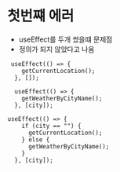 # 첫번쨰 에러

- useEffect를 두개 썼을떄 문제점
- 정의가 되지 않았다고 나옴

```
 useEffect(() => {
    getCurrentLocation();
  }, []);

  useEffect(() => {
    getWeatherByCityName();
  }, [city]);
```

```
useEffect(() => {
    if (city == "") {
      getCurrentLocation();
    } else {
      getWeatherByCityName();
    }
  }, [city]);
```
